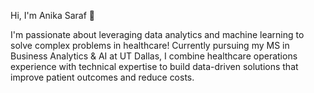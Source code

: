 Hi, I'm Anika Saraf 👋

I'm passionate about leveraging data analytics and machine learning to solve complex problems in healthcare! Currently pursuing my MS in Business Analytics & AI at UT Dallas, I combine healthcare operations experience with technical expertise to build data-driven solutions that improve patient outcomes and reduce costs. 


